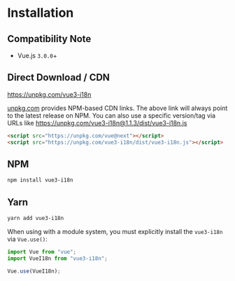 # Installation

## Compatibility Note

- Vue.js `3.0.0`+

## Direct Download / CDN

<https://unpkg.com/vue3-i18n>

[unpkg.com](https://unpkg.com) provides NPM-based CDN links. The above link will always point to the latest release on NPM. You can also use a specific version/tag via URLs like <https://unpkg.com/vue3-i18n@1.1.3/dist/vue3-i18n.js>

```html
<script src="https://unpkg.com/vue@next"></script>
<script src="https://unpkg.com/vue3-i18n/dist/vue3-i18n.js"></script>
```

## NPM

```sh
npm install vue3-i18n
```

## Yarn

```sh
yarn add vue3-i18n
```

When using with a module system, you must explicitly install the `vue3-i18n`
via `Vue.use()`:

```javascript
import Vue from "vue";
import VueI18n from "vue3-i18n";

Vue.use(VueI18n);
```
